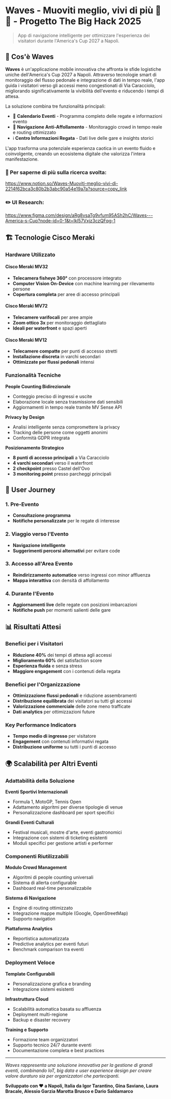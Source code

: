 # Waves - Muoviti meglio, vivi di più 🌊⛵ - Progetto The Big Hack 2025

> App di navigazione intelligente per ottimizzare l'esperienza dei visitatori durante l'America's Cup 2027 a Napoli.

## 🎯 Cos'è Waves

**Waves** è un'applicazione mobile innovativa che affronta le sfide logistiche uniche dell'America's Cup 2027 a Napoli. Attraverso tecnologie smart di monitoraggio del flusso pedonale e integrazione di dati in tempo reale, l'app guida i visitatori verso gli accessi meno congestionati di Via Caracciolo, migliorando significativamente la vivibilità dell'evento e riducendo i tempi di attesa.

La soluzione combina tre funzionalità principali:
- 📅 **Calendario Eventi** - Programma completo delle regate e informazioni evento
- 🚶 **Navigazione Anti-Affollamento** - Monitoraggio crowd in tempo reale e routing ottimizzato
- ℹ️ **Centro Informazioni Regata** - Dati live delle gare e insights storici

L'app trasforma una potenziale esperienza caotica in un evento fluido e coinvolgente, creando un ecosistema digitale che valorizza l'intera manifestazione.

### 📖 Per saperne di più sulla ricerca svolta: 
https://www.notion.so/Waves-Muoviti-meglio-vivi-di-2214f62bca3c80b2b3abc90a54e19a7a?source=copy_link

### ✏️ UI Research:
https://www.figma.com/design/aRg8vsaTg9vfum95ASh2hC/Waves---America-s-Cup?node-id=0-1&t=Ikl57Vxjz3czQFqg-1

## 🏗️ Tecnologie Cisco Meraki

### Hardware Utilizzato

#### Cisco Meraki MV32
- **Telecamera fisheye 360°** con processore integrato
- **Computer Vision On-Device** con machine learning per rilevamento persone
- **Copertura completa** per aree di accesso principali

#### Cisco Meraki MV72  
- **Telecamere varifocali** per aree ampie
- **Zoom ottico 3x** per monitoraggio dettagliato
- **Ideali per waterfront** e spazi aperti

#### Cisco Meraki MV12
- **Telecamere compatte** per punti di accesso stretti
- **Installazione discreta** in varchi secondari
- **Ottimizzate per flussi pedonali** intensi

### Funzionalità Tecniche

**People Counting Bidirezionale**
- Conteggio preciso di ingressi e uscite
- Elaborazione locale senza trasmissione dati sensibili
- Aggiornamenti in tempo reale tramite MV Sense API

**Privacy by Design**
- Analisi intelligente senza compromettere la privacy
- Tracking delle persone come oggetti anonimi
- Conformità GDPR integrata

**Posizionamento Strategico**
- **8 punti di accesso principali** a Via Caracciolo
- **4 varchi secondari** verso il waterfront  
- **2 checkpoint** presso Castel dell'Ovo
- **3 monitoring point** presso parcheggi principali

## 📱 User Journey

### 1. Pre-Evento
- **Consultazione programma**
- **Notifiche personalizzate** per le regate di interesse

### 2. Viaggio verso l'Evento
- **Navigazione intelligente**
- **Suggerimenti percorsi alternativi** per evitare code

### 3. Accesso all'Area Evento
- **Reindirizzamento automatico** verso ingressi con minor affluenza
- **Mappa interattiva** con densità di affollamento

### 4. Durante l'Evento
- **Aggiornamenti live** delle regate con posizioni imbarcazioni
- **Notifiche push** per momenti salienti delle gare

## 📊 Risultati Attesi

### Benefici per i Visitatori
- **Riduzione 40%** dei tempi di attesa agli accessi
- **Miglioramento 60%** del satisfaction score
- **Esperienza fluida** e senza stress
- **Maggiore engagement** con i contenuti della regata

### Benefici per l'Organizzazione
- **Ottimizzazione flussi pedonali** e riduzione assembramenti
- **Distribuzione equilibrata** dei visitatori su tutti gli accessi
- **Valorizzazione commerciale** delle zone meno trafficate
- **Dati analytics** per ottimizzazioni future

### Key Performance Indicators
- **Tempo medio di ingresso** per visitatore
- **Engagement** con contenuti informativi regata
- **Distribuzione uniforme** su tutti i punti di accesso

## 🌍 Scalabilità per Altri Eventi

### Adattabilità della Soluzione

**Eventi Sportivi Internazionali**
- Formula 1, MotoGP, Tennis Open
- Adattamento algoritmi per diverse tipologie di venue
- Personalizzazione dashboard per sport specifici

**Grandi Eventi Culturali**
- Festival musicali, mostre d'arte, eventi gastronomici
- Integrazione con sistemi di ticketing esistenti
- Moduli specifici per gestione artisti e performer

### Componenti Riutilizzabili

**Modulo Crowd Management**
- Algoritmi di people counting universali
- Sistema di allerta configurable
- Dashboard real-time personalizzabile

**Sistema di Navigazione**
- Engine di routing ottimizzato
- Integrazione mappe multiple (Google, OpenStreetMap)
- Supporto navigation

**Piattaforma Analytics**
- Reportistica automatizzata
- Predictive analytics per eventi futuri
- Benchmark comparison tra eventi

### Deployment Veloce

**Template Configurabili**
- Personalizzazione grafica e branding
- Integrazione sistemi esistenti

**Infrastruttura Cloud**
- Scalabilità automatica basata su affluenza
- Deployment multi-regione
- Backup e disaster recovery

**Training e Supporto**
- Formazione team organizzatori
- Supporto tecnico 24/7 durante eventi
- Documentazione completa e best practices

---

*Waves rappresenta una soluzione innovativa per la gestione di grandi eventi, combinando IoT, big data e user experience design per creare valore duraturo sia per organizzatori che partecipanti.*

**Sviluppato con ❤️ a Napoli, Italia da Igor Tarantino, Gina Saviano, Laura Bracale, Alessio Garzia Marotta Brusco e Dario Saldamarco**
